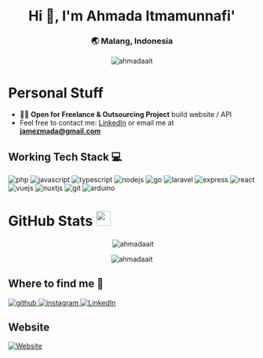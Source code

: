 <h1 align="center">Hi 👋, I'm Ahmada Itmamunnafi'</h1>
<h3 align="center">🌏 Malang, Indonesia</h3>

<p align="center"> <img src="https://komarev.com/ghpvc/?username=ahmadaait" alt="ahmadaait" /> </p>

# Personal Stuff

- 👨‍💻 **Open for Freelance & Outsourcing Project** build website / API
- Feel free to contact me: [LinkedIn](https://www.linkedin.com/in/ahmada-it-k122) or email me at **jamezmada@gmail.com**

## Working Tech Stack 💻

<p>
  <img alt="php" src="https://img.shields.io/badge/PHP-777BB4?style=for-the-badge&logo=php&logoColor=white" />
  <img alt="javascript" src="https://img.shields.io/badge/JavaScript-323330?style=for-the-badge&logo=javascript&logoColor=F7DF1E" />
  <img alt="typescript" src="https://img.shields.io/badge/TypeScript-007ACC?style=for-the-badge&logo=typescript&logoColor=white" />
  <img alt="nodejs" src="https://img.shields.io/badge/Node.js-339933?style=for-the-badge&logo=nodedotjs&logoColor=white" />
  <img alt="go" src="https://img.shields.io/badge/Go-00ADD8?style=for-the-badge&logo=go&logoColor=white"/>
  <img alt="laravel" src="https://img.shields.io/badge/Laravel-FF2D20?style=for-the-badge&logo=laravel&logoColor=white" />
  <img alt="express" src="https://img.shields.io/badge/Express.js-000000?style=for-the-badge&logo=express&logoColor=white" />
  <img alt="react" src="https://img.shields.io/badge/React-20232A?style=for-the-badge&logo=react&logoColor=61DAFB" />
  <img alt="vuejs" src="https://img.shields.io/badge/Vue.js-35495E?style=for-the-badge&logo=vuedotjs&logoColor=4FC08D" />
  <img alt="nuxtjs" src="https://img.shields.io/badge/nuxt.js-00C58E?style=for-the-badge&logo=nuxtdotjs&logoColor=white" />
  <img alt="git" src="https://img.shields.io/badge/GIT-E44C30?style=for-the-badge&logo=git&logoColor=white" />
  <img alt="arduino" src="https://img.shields.io/badge/Arduino-00979D?style=for-the-badge&logo=Arduino&logoColor=white" />
</p>

# GitHub Stats <img src="https://media.giphy.com/media/iY8CRBdQXODJSCERIr/giphy.gif" width="30px">

<!-- <p>
  <img align="center" height="180em" src="https://github-readme-stats.vercel.app/api?username=ahmadaait&show_icons=true&hide_border=true&&count_private=true&include_all_commits=true"
  />

  <img height="180em" src="https://github-readme-stats.vercel.app/api/top-langs/?username=ahmadaait&show_icons=true&hide_border=true&layout=compact&langs_count=8"/>
</p> -->

<div align="center">
<p>&nbsp;<img align="center" src="https://github-readme-stats.vercel.app/api?username=ahmadaait&show_icons=true&locale=en&bg_color=0d1117&text_color=ffffff&repo=convoychat" alt="ahmadaait" /></p>
<p align="center"><img align="center" src="https://github-readme-streak-stats.herokuapp.com/?user=ahmadaait&theme=dark&background=0d1117&date_format=M%20j%5B%2C%20Y%5D" alt="ahmadaait" /></p>
</div>

## Where to find me 🤙

<p>
  <a href="https://www.github.com/ahmadaait" target="_blank">
    <img alt="github" src="https://img.shields.io/badge/GitHub-100000?style=for-the-badge&logo=github&logoColor=white" />
  </a> 
  <a href="http://www.instagram.com/ahmada_it" target="_blank">
    <img alt="instagram" src="https://img.shields.io/badge/Instagram-E4405F?style=for-the-badge&logo=instagram&logoColor=white" />
  </a> 
  <a href="https://www.linkedin.com/in/ahmada-it/" target="_blank">
    <img alt="LinkedIn" src="https://img.shields.io/badge/LinkedIn-0077B5?style=for-the-badge&logo=linkedin&logoColor=white" />
  </a>
</p>

## Website

[![Website](https://img.shields.io/badge/Netlify-00C7B7?style=for-the-badge&logo=netlify&logoColor=white)](//ahmadait-portfolio.netlify.app)
